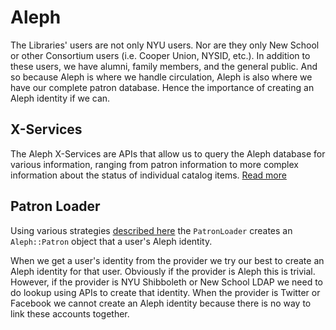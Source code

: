 # Aleph

The Libraries' users are not only NYU users. Nor are they only New School or other Consortium users (i.e. Cooper Union, NYSID, etc.). In addition to these users, we have alumni, family members, and the general public. And so because Aleph is where we handle circulation, Aleph is also where we have our complete patron database. Hence the importance of creating an Aleph identity if we can.

## X-Services

The Aleph X-Services are APIs that allow us to query the Aleph database for various information, ranging from patron information to more complex information about the status of individual catalog items. [Read more](x_service/README.md)

## Patron Loader

Using various strategies [described here](patron_loader/README.md) the `PatronLoader` creates an `Aleph::Patron` object that a user's Aleph identity.

When we get a user's identity from the provider we try our best to create an Aleph identity for that user. Obviously if the provider is Aleph this is trivial. However, if the provider is NYU Shibboleth or New School LDAP we need to do lookup using APIs to create that identity. When the provider is Twitter or Facebook we cannot create an Aleph identity because there is no way to link these accounts together.
